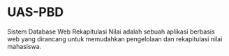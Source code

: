 # UAS-PBD
Sistem Database Web Rekapitulasi Nilai adalah sebuah aplikasi berbasis web yang dirancang untuk memudahkan pengelolaan dan rekapitulasi nilai mahasiswa. 
